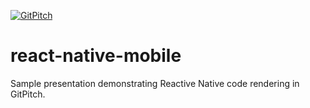 [![GitPitch](https://gitpitch.com/assets/badge.svg)](https://gitpitch.com/gitpitch/react-native-mobile/master)

# react-native-mobile

Sample presentation demonstrating Reactive Native code rendering in GitPitch.
